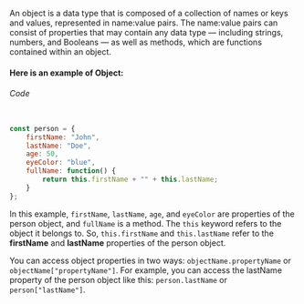 An object is a data type that is composed of a collection of names or keys and values, represented in name:value pairs. The name:value pairs can consist of properties that may contain any data type — including strings, numbers, and Booleans — as well as methods, which are functions contained within an object.

#### Here is an example of Object:

###### Code

```JavaScript

const person = {
    firstName: "John",
    lastName: "Doe",
    age: 50,
    eyeColor: "blue",
    fullName: function() {
        return this.firstName + "" + this.lastName;
    }
};

```

In this example, `firstName`, `lastName`, `age`, and `eyeColor` are properties of the person object, and `fullName` is a method. The `this` keyword refers to the object it belongs to. So, `this.firstName` and `this.lastName` refer to the **firstName** and **lastName** properties of the person object.

You can access object properties in two ways: `objectName.propertyName` or `objectName["propertyName"]`. For example, you can access the lastName property of the person object like this: `person.lastName` or `person["lastName"]`.